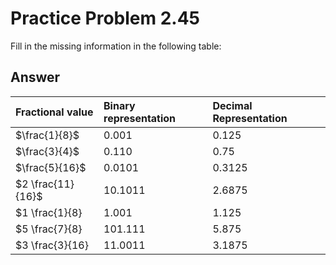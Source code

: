 # Practice Problem 2.45

Fill in the missing information in the following table:

## Answer

| Fractional value  | Binary representation | Decimal Representation |
| :--               | :--                   | :--                    |
| $\frac{1}{8}$     |   0.001               | 0.125                  |
| $\frac{3}{4}$     |   0.110               | 0.75                   |
| $\frac{5}{16}$    |   0.0101              | 0.3125                 |
| $2 \frac{11}{16}$ |  10.1011              | 2.6875                 |
| $1 \frac{1}{8}    |   1.001               | 1.125                  |
| $5 \frac{7}{8}    | 101.111               | 5.875                  |
| $3 \frac{3}{16}   |  11.0011              | 3.1875                 |

